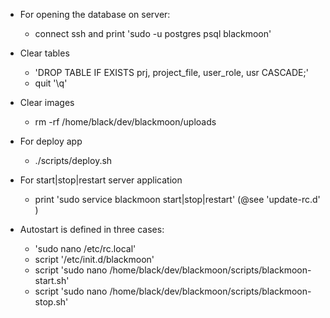 - For opening the database on server:
    - connect ssh and print 'sudo -u postgres psql blackmoon' 
    
- Clear tables
    - 'DROP TABLE IF EXISTS prj, project_file, user_role, usr CASCADE;'
    - quit '\q'
    
- Clear images
    - rm -rf /home/black/dev/blackmoon/uploads

- For deploy app
    - ./scripts/deploy.sh
    
- For start|stop|restart server application
    - print 'sudo service blackmoon start|stop|restart' (@see 'update-rc.d' )
    
- Autostart is defined in three cases:
    - 'sudo nano /etc/rc.local'
    - script '/etc/init.d/blackmoon'
    - script 'sudo nano /home/black/dev/blackmoon/scripts/blackmoon-start.sh'
    - script 'sudo nano /home/black/dev/blackmoon/scripts/blackmoon-stop.sh'
 